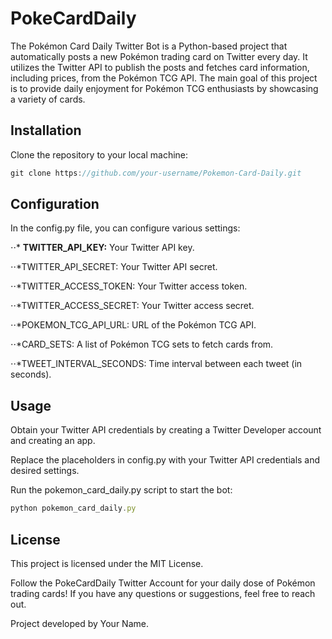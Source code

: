 # PokeCardDaily

The Pokémon Card Daily Twitter Bot is a Python-based project that automatically posts a new Pokémon trading card on Twitter every day. It utilizes the Twitter API to publish the posts and fetches card information, including prices, from the Pokémon TCG API. The main goal of this project is to provide daily enjoyment for Pokémon TCG enthusiasts by showcasing a variety of cards.

## Installation
Clone the repository to your local machine:
```javascript
git clone https://github.com/your-username/Pokemon-Card-Daily.git
```

## Configuration
In the config.py file, you can configure various settings:

⋅⋅* **TWITTER_API_KEY:** Your Twitter API key.

⋅⋅*TWITTER_API_SECRET: Your Twitter API secret.

⋅⋅*TWITTER_ACCESS_TOKEN: Your Twitter access token.

⋅⋅*TWITTER_ACCESS_SECRET: Your Twitter access secret.

⋅⋅*POKEMON_TCG_API_URL: URL of the Pokémon TCG API.

⋅⋅*CARD_SETS: A list of Pokémon TCG sets to fetch cards from.

⋅⋅*TWEET_INTERVAL_SECONDS: Time interval between each tweet (in seconds).


## Usage
Obtain your Twitter API credentials by creating a Twitter Developer account and creating an app.

Replace the placeholders in config.py with your Twitter API credentials and desired settings.

Run the pokemon_card_daily.py script to start the bot:

```javascript
python pokemon_card_daily.py
```

## License
This project is licensed under the MIT License.

Follow the PokeCardDaily Twitter Account for your daily dose of Pokémon trading cards! If you have any questions or suggestions, feel free to reach out.

Project developed by Your Name.
